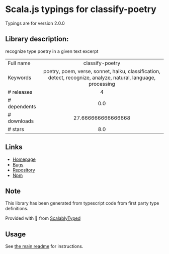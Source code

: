 
# Scala.js typings for classify-poetry

Typings are for version 2.0.0

## Library description:
recognize type poetry in a given text excerpt

|                    |                 |
| ------------------ | :-------------: |
| Full name          | classify-poetry |
| Keywords           | poetry, poem, verse, sonnet, haiku, classification, detect, recognize, analyze, natural, language, processing |
| # releases         | 4 |
| # dependents       | 0.0 |
| # downloads        | 27.666666666666668 |
| # stars            | 8.0 |

## Links
- [Homepage](https://github.com/ChristianMurphy/classify-poetry#readme)
- [Bugs](https://github.com/ChristianMurphy/classify-poetry/issues)
- [Repository](https://github.com/ChristianMurphy/classify-poetry)
- [Npm](https://www.npmjs.com/package/classify-poetry)
    


## Note
This library has been generated from typescript code from first party type definitions.

Provided with :purple_heart: from [ScalablyTyped](https://github.com/oyvindberg/ScalablyTyped)

## Usage
See [the main readme](../../readme.md) for instructions.



